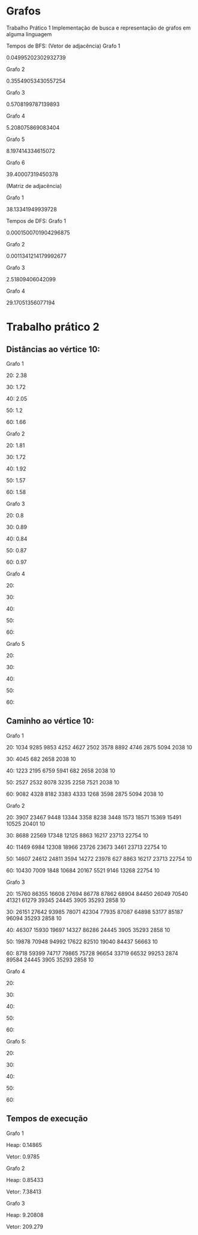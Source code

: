 # Grafos
Trabalho Prático 1
Implementação de busca e representação de grafos em alguma linguagem

Tempos de BFS:
(Vetor de adjacência)
Grafo 1

0.04995202302932739

Grafo 2

0.35549053430557254

Grafo 3

0.5708199787139893

Grafo 4

5.208075869083404

Grafo 5

8.197414334615072

Grafo 6

39.40007319450378

(Matriz de adjacência)

Grafo 1

38.13341949939728

Tempos de DFS:
Grafo 1

0.0001500701904296875

Grafo 2

0.0011341214179992677

Grafo 3

2.51809406042099

Grafo 4

29.17051356077194

# Trabalho prático 2
## Distâncias ao vértice 10:

Grafo 1

20: 2.38  

30: 1.72

40: 2.05

50: 1.2

60: 1.66

Grafo 2

20: 1.81

30: 1.72

40: 1.92

50: 1.57

60: 1.58

Grafo 3

20: 0.8

30: 0.89

40: 0.84

50: 0.87

60: 0.97

Grafo 4

20:

30:

40:

50:

60:

Grafo 5

20:

30:

40:

50:

60:

## Caminho ao vértice 10:

Grafo 1

20: 1034 9285 9853 4252 4627 2502 3578 8892 4746 2875 5094 2038 10

30: 4045 682 2658 2038 10

40: 1223 2195 6759 5941 682 2658 2038 10

50: 2527 2532 8078 3235 2258 7521 2038 10

60: 9082 4328 8182 3383 4333 1268 3598 2875 5094 2038 10

Grafo 2 

20: 3907 23467 9448 13344 3358 8238 3448 1573 18571 15369 15491 10525 20401 10

30: 8688 22569 17348 12125 8863 16217 23713 22754 10

40: 11469 6984 12308 18966 23726 23673 3461 23713 22754 10

50: 14607 24612 24811 3594 14272 23978 627 8863 16217 23713 22754 10

60: 10430 7009 1848 10684 20167 5521 9146 13268 22754 10

Grafo 3

20: 15760 86355 16608 27694 86778 87862 68904 84450 26049 70540 41321 61279 39345 24445 3905 35293 2858 10

30: 26151 27642 93985 78071 42304 77935 87087 64898 53177 85187 96094 35293 2858 10

40: 46307 15930 19697 14327 86286 24445 3905 35293 2858 10 

50: 19878 70948 94992 17622 82510 19040 84437 56663 10

60: 8718 59399 74717 79865 75728 96654 33719 66532 99253 2874 89584 24445 3905 35293 2858 10

Grafo 4

20:

30:

40:

50: 

60:

Grafo 5:

20:

30:

40:

50:

60:

## Tempos de execução

Grafo 1

Heap: 0.14865

Vetor: 0.9785

Grafo 2

Heap: 0.85433

Vetor: 7.38413

Grafo 3

Heap: 9.20808

Vetor: 209.279
